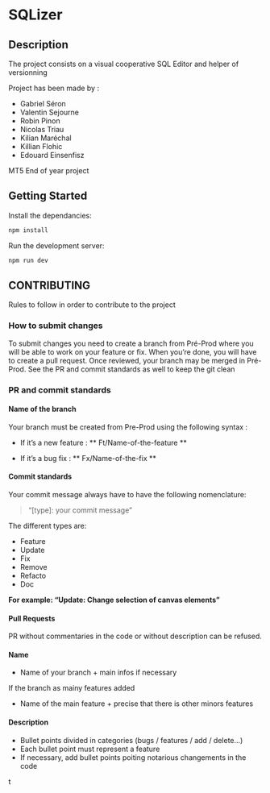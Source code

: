 # SQLizer

## Description
The project consists on a visual cooperative SQL Editor and helper of versionning

Project has been made by :
- Gabriel Séron
- Valentin Sejourne
- Robin Pinon
- Nicolas Triau
- Kilian Maréchal
- Killian Flohic
- Edouard Einsenfisz

MT5 End of year project

## Getting Started

Install the dependancies:
```bash
npm install
```

Run the development server:
```bash
npm run dev
```

## CONTRIBUTING

Rules to follow in order to contribute to the project

### How to submit changes

To submit changes you need to create a branch from Pré-Prod where you will be able to work on your feature or fix. When you’re done, you will have to create a pull request. Once reviewed, your branch may be merged in Pré-Prod. See the PR and commit standards as well to keep the git clean

### PR and commit standards

#### Name of the branch

Your branch must be created from Pre-Prod using the following syntax :

- If it’s a new feature :
** Ft/Name-of-the-feature **

- If it’s a bug fix :
** Fx/Name-of-the-fix **

#### Commit standards

Your commit message always have to have the following nomenclature:

> “[type]: your commit message”

The different types are:

- Feature
- Update
- Fix
- Remove
- Refacto
- Doc

**For example: “Update: Change selection of canvas elements”**

#### Pull Requests

PR without commentaries in the code or without description can be refused.

#### Name

- Name of your branch + main infos if necessary

If the branch as mainy features added

- Name of the main feature + precise that there is other minors features

#### Description

- Bullet points divided in categories (bugs / features / add / delete...)
- Each bullet point must represent a feature
- If necessary, add bullet points poiting notarious changements in the code

t
